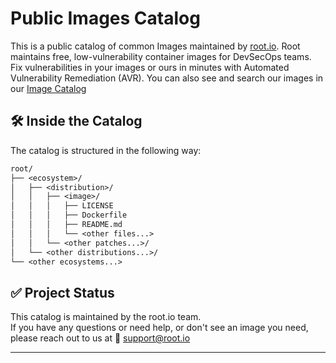 # Public Images Catalog
This is a public catalog of common Images maintained by [root.io](https://root.io). Root maintains free, low-vulnerability container images for DevSecOps teams. Fix vulnerabilities in your images or ours in minutes with Automated Vulnerability Remediation (AVR).
You can also see and search our images in our [Image Catalog](https://images.root.io/)

## 🛠️ Inside the Catalog
The catalog is structured in the following way:

```txt
root/
├── <ecosystem>/
│   ├── <distribution>/
│   │   ├── <image>/
│   │   │   ├── LICENSE
│   │   │   ├── Dockerfile
│   │   │   ├── README.md
│   │   │   └── <other files...>
│   │   └── <other patches...>/
│   └── <other distributions...>/
└── <other ecosystems...>
```

## ✅ Project Status
This catalog is maintained by the root.io team.\
If you have any questions or need help, or don't see an image you need, please reach out to us at 🌱 support@root.io

---
